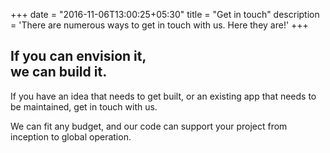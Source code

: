 +++
date = "2016-11-06T13:00:25+05:30"
title = "Get in touch"
description = 'There are numerous ways to get in touch with us. Here they are!'
+++

## If you can envision it,<br>we can build it.

If you have an idea that needs to get built, or an existing app that needs to be maintained, get in touch with us.

We can fit any budget, and our code can support your project from inception to global operation.
